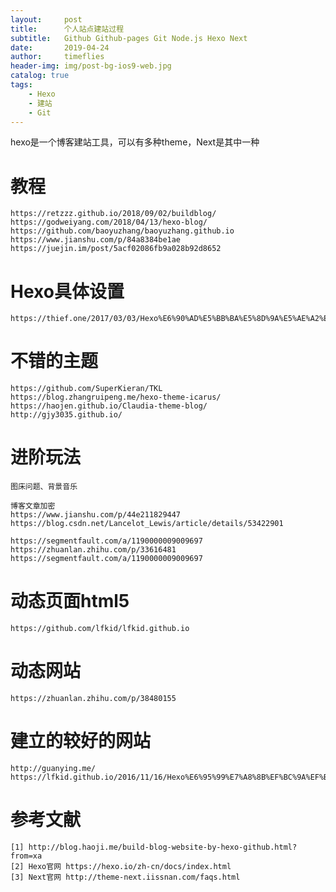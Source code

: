 ```yaml
---
layout:     post
title:      个人站点建站过程
subtitle:   Github Github-pages Git Node.js Hexo Next
date:       2019-04-24
author:     timeflies
header-img: img/post-bg-ios9-web.jpg
catalog: true
tags:
    - Hexo
    - 建站
    - Git
---
```


  hexo是一个博客建站工具，可以有多种theme，Next是其中一种


  # 教程

    https://retzzz.github.io/2018/09/02/buildblog/
    https://godweiyang.com/2018/04/13/hexo-blog/
    https://github.com/baoyuzhang/baoyuzhang.github.io
    https://www.jianshu.com/p/84a8384be1ae
    https://juejin.im/post/5acf02086fb9a028b92d8652

  # Hexo具体设置

    https://thief.one/2017/03/03/Hexo%E6%90%AD%E5%BB%BA%E5%8D%9A%E5%AE%A2%E6%95%99%E7%A8%8B/

  # 不错的主题
    https://github.com/SuperKieran/TKL
    https://blog.zhangruipeng.me/hexo-theme-icarus/
    https://haojen.github.io/Claudia-theme-blog/
    http://gjy3035.github.io/

  # 进阶玩法
    图床问题、背景音乐

    博客文章加密
    https://www.jianshu.com/p/44e211829447
    https://blog.csdn.net/Lancelot_Lewis/article/details/53422901

    https://segmentfault.com/a/1190000009009697
    https://zhuanlan.zhihu.com/p/33616481
    https://segmentfault.com/a/1190000009009697

  # 动态页面html5

    https://github.com/lfkid/lfkid.github.io


  # 动态网站
    https://zhuanlan.zhihu.com/p/38480155

  # 建立的较好的网站

    http://guanying.me/
    https://lfkid.github.io/2016/11/16/Hexo%E6%95%99%E7%A8%8B%EF%BC%9A%EF%BC%88%E4%B8%89%EF%BC%89%E4%BD%BF%E7%94%A8Hexo%E5%86%99%E5%8D%9A%E5%AE%A2/

  # 参考文献
    [1] http://blog.haoji.me/build-blog-website-by-hexo-github.html?from=xa
    [2] Hexo官网 https://hexo.io/zh-cn/docs/index.html
    [3] Next官网 http://theme-next.iissnan.com/faqs.html
